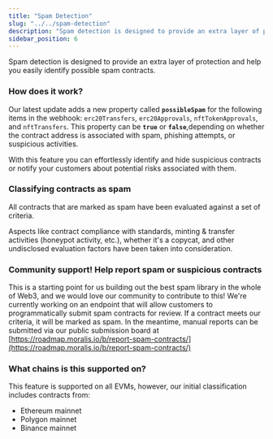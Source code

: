 ```yaml
---
title: "Spam Detection"
slug: "../../spam-detection"
description: "Spam detection is designed to provide an extra layer of protection and help you easily identify potentially harmful contracts."
sidebar_position: 6
---
```


Spam detection is designed to provide an extra layer of protection and help you easily identify possible spam contracts.

### How does it work?
Our latest update adds a new property called **`possibleSpam`** for the following items in the webhook: `erc20Transfers`, `erc20Approvals`, `nftTokenApprovals`, and `nftTransfers`. This property can be **`true`** or **`false`**,depending on whether the contract address is associated with spam, phishing attempts, or suspicious activities.

With this feature you can effortlessly identify and hide suspicious contracts or notify your customers about potential risks associated with them.

### Classifying contracts as spam 

All contracts that are marked as spam have been evaluated against a set of criteria. 

Aspects like contract compliance with standards, minting & transfer activities (honeypot activity, etc.), whether it's a copycat, and other undisclosed evaluation factors have been taken into consideration.

### Community support! Help report spam or suspicious contracts 

This is a starting point for us building out the best spam library in the whole of Web3, and we would love our community to contribute to this! We're currently working on an endpoint that will allow customers to programmatically submit spam contracts for review. If a contract meets our criteria, it will be marked as spam. In the meantime, manual reports can be submitted via our public submission board at [https://roadmap.moralis.io/b/report-spam-contracts/](https://roadmap.moralis.io/b/report-spam-contracts/)

### What chains is this supported on?
This feature is supported on all EVMs, however, our initial classification includes contracts from:

- Ethereum mainnet
- Polygon mainnet
- Binance mainnet
